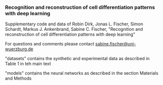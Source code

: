 ### Recognition and reconstruction of cell differentiation patterns with deep learning

Supplementary code and data of Robin Dirk, Jonas L. Fischer, Simon Schardt, Markus J. Ankenbrand, Sabine C. Fischer, "Recognition and reconstruction of cell differentiation patterns with deep learning"

For questions and comments please contact sabine.fischer@uni-wuerzburg.de

"datasets" contains the synthetic and experimental data as described in Table 1 in teh main text

"models" contains the neural networks as described in the section Materials and Methods
